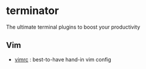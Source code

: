 # terminator
The ultimate terminal plugins to boost your productivity

## Vim

* [vimrc](https://github.com/amix/vimrc) : best-to-have hand-in vim config
